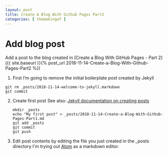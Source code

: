 ```yaml
---
layout: post
title: Create A Blog With Github Pages Part3
categories: [ themakingof ]
---
```

# Add blog post

Add a post to the blog created in [Create a Blog With GitHub Pages - Part 2]({{ site.baseurl }}{% post_url 2018-11-14-Create-a-Blog-With-Github-Pages-Part2 %})

1. First I’m going to remove the initial boilerplate post created by Jekyll
```
git rm _posts/2018-11-14-welcome-to-jekyll.markdown
git commit
```

2. Create first post
   See also: [Jekyll documentation on creating posts](https://jekyllrb.com/docs/posts/)
   ```
   mkdir _posts
   echo "My first post" > _posts/2018-11-14-Create-a-Blog-With-Github-Pages-Part1.md
   git add _posts
   git commit
   git push
   ```

3. Edit post contents by editing the file you just created in the _posts directory
   I'm trying out [Atom](https://atom.io/) as a markdown editor.
